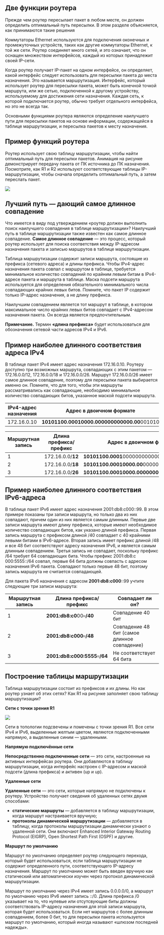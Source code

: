 <!-- 14.1.1 -->
## Две функции роутера

Прежде чем роутер пересылает пакет в любом месте, он должен определить оптимальный путь пересылки. В этом разделе объясняется, как принимаются такие решения

Коммутаторы Ethernet используются для подключения оконечных и промежуточных устройств, таких как другие коммутаторы Ethernet, к той же сети. Роутер соединяет много сетей, и это означает, что он оснащен множеством интерфейсов, каждый из которых принадлежит своей IP-сети.

Когда роутер получает IP-пакет на одном интерфейсе, он определяет, какой интерфейс следует использовать для пересылки пакета до места назначения. Это называется маршрутизация. Интерфейс, который использует роутер для пересылки пакета, может быть конечной точкой маршрута, или же сетью, подключенной к другому устройству, используемому для достижения сети назначения. Каждая сеть, к которой подключается роутер, обычно требует отдельного интерфейса, но это не всегда так.

Основными функциями роутера являются определение наилучшего пути для пересылки пакетов на основе информации, содержащейся в таблице маршрутизации, и пересылка пакетов к месту назначения.

<!-- 14.1.2 -->
## Пример функций роутера

Роутер использует свою таблицу маршрутизации, чтобы найти оптимальный путь для пересылки пакетов. Анимация на рисунке демонстрирует передачу пакета от ПК источника до ПК назначения. Посмотрите, как R1 и R2 используют соответствующие таблицы IP-маршрутизации, чтобы сначала определить оптимальный путь, а затем переслать пакет.

![](./assets/14.1.2.gif)

<!-- 14.1.3 -->
## Лучший путь — дающий самое длинное совпадение

Что имеется в виду под утверждением «роутер должен выполнить поиск наилучшего совпадения в таблице маршрутизации»? Наилучший путь в таблице маршрутизации также известен как самое длинное совпадение. **Самое длинное совпадение** — это процесс, который роутер использует для поиска соответствия между IP-адресом назначения пакета и записью маршрутов в таблице маршрутизации.

Таблица маршрутизации содержит записи маршрута, состоящие из префикса (сетевого адреса) и длины префикса. Чтобы IPv4-адрес назначения пакета совпал с маршрутом в таблице, требуется минимальное количество совпадений по крайним левым битам в IPv4-адресе пакета и маршрута в таблице. Маска подсети маршрута используется для определения обязательного минимального числа совпадающих крайних левых битов. Помните, что пакет IP содержит только IP-адрес назначения, а не длину префикса.

Наилучшим совпадением является тот маршрут в таблице, в котором максимальное число крайних левых битов совпадает с IPv4-адресом назначения пакета. Он всегда является предпочтительным.

**Примечание.** Термин **«длина префикса»** будет использоваться для обозначения сетевой части адресов IPv4 и IPv6.

<!-- 14.1.4 -->
## Пример наиболее длинного соответствия адреса IPv4

В таблице пакет IPv4 имеет адрес назначения 172.16.0.10. Роутеру доступно три возможных маршрута, совпадающих с этим пакетом — 172.16.0.0/12, 172.16.0.0/18 и 172.16.0.0/26. Маршрут 172.16.0.0/26 имеет самое длинное совпадение, поэтому для пересылки пакета выбирается именно он. Помните, что для того, чтобы эти маршруты рассматривались как совпадающие, необходимо минимальное количество совпадающих битов, указанное маской подсети маршрута.

| **IPv4-адрес назначения** | **Адрес в двоичном формате** |
| --- | --- |
| 172.16.0.10 | **10101100.00010000.000000000000.00**001010 |

| **Маршрутная запись** | **Длина префикса/префикс** | **Адрес в двоичном формате** |
| --- | --- | --- |
| 1 | 172.16.0.0/**12** | **10101100.0001**00000000000000.00001010 |
| 2 | 172.16.0.0/**18** | **10101100.00010000.00**000000.00001010 |
| 3 | 172.16.0.0/**26** | **10101100.00010000.000000000000.00**001010 |

<!-- 14.1.5 -->
## Пример наиболее длинного соответствия IPv6-адреса

В таблице пакет IPv6 имеет адрес назначения 2001:db8:c000::99. В этом примере показаны три записи маршрута, но только два из них совпадают, причем один из них является самым длинным. Первые две записи маршрута имеют длину префикса, которые имеют необходимое количество совпадающих битов, как указано длиной префикса. Первая запись маршрута с префиксом длиной /40 совпадает с 40 крайними левыми битами в IPv6-адресе. Вторая запись имеет префикс длиной /48 и все 48 бит соответствуют адресу назначения IPv6, и является самым длинным совпадением. Третья запись не совпадает, поскольку префикс /64 требует 64 совпадающих бита. Чтобы префикс 2001:db8:c 000:5555::/64 совпал, первые 64 бита должны совпасть с адресом назначения IPv6 пакета. Совпадают только первые 48 бит, поэтому запись маршрута не считается совпадающей.

Для пакета IPv6 назначения с адресом **2001:db8:c000**::99 учтите следующие три записи маршрута:

| **Маршрутная запись** | **Длина префикса/префикс** | **Совпадает ли он?** |
| --- | --- | --- |
| 1 | **2001:db8:c0**00።**/40** | Совпадение 40 бит |
| 2 | **2001:db8:с000**።**/48** | Совпадение 48 бит (самое длинное совпадение) |
| 3 | **2001:db8:c000:5555**።**/64** | Не соответствует 64 бита |

<!-- 14.1.6 -->
## Построение таблицы маршрутизации

Таблица маршрутизации состоит из префиксов и их длины. Но как роутер узнает об этих сетях? Как R1 на рисунке заполняет свою таблицу маршрутизации?

**Сети с точки зрения R1**

![](./assets/14.1.6.svg)


Сети в топологии подсвечены и помечены с точки зрения R1. Все сети IPv4 и IPv6, выделенные желтым цветом, являются подключенными напрямую, а выделенные синим — удаленными.

**Напрямую подключённые сети**

**Непосредственно подключенные сети** — это сети, настроенные на активных интерфейсах роутера. Они добавляются в таблицу маршрутизации, когда интерфейс настроен с IP-адресом и маской подсети (длина префикса) и активен (up и up).

**Удаленные сети**

**Удаленные сети** — это сети, которые напрямую не подключены к роутеру. Устройство получает сведения об удаленных сетях двумя способами:

* **статические маршруты** — добавляется в таблицу маршрутизации, когда маршрут настраивается вручную;
* **протоколы динамической маршрутизации** — добавляется в таблицу, когда протоколы маршрутизации динамически узнают о удаленной сети. Они включают Enhanced Interior Gateway Routing Protocol (EIGRP), Open Shortest Path First (OSPF) и другие.

**Маршрут по умолчанию**

Маршрут по умолчанию определяет роутер следующего перехода, который будет использоваться, если таблица маршрутизации не содержит определенного пути, соответствующего IP-адресу назначения. Маршрут по умолчанию может быть введен вручную как статический или автоматически изучен через протокол динамической маршрутизации.

Маршрут по умолчанию через IPv4 имеет запись 0.0.0.0/0, а маршрут по умолчанию через IPv6 имеет запись ::/0. Длина префикса /0 указывает на то, что нулевые или отсутсвующие биты должны соответствовать IP-адресу назначения для этой записи маршрута, которая будет использоваться. Если нет маршрутов с более длинным совпадением, более 0 бит, то для пересылки пакета используется маршрут по умолчанию, который иногда называют «шлюзом последней надежды».

<!-- 14.1.7 -->
<!-- quiz -->
